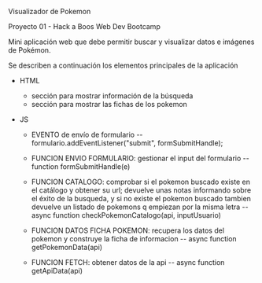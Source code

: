 Visualizador de Pokemon

Proyecto 01 - Hack a Boos Web Dev Bootcamp

Mini aplicación web que debe permitir buscar y visualizar
datos e imágenes de Pokémon.

Se describen a continuación los elementos principales de la aplicación

 + HTML
 	- sección para mostrar información de la búsqueda
 	- sección para mostrar las fichas de los pokemon
 	
 + JS
 	- EVENTO de envío de formulario
		-- formulario.addEventListener("submit", formSubmitHandle);
		
	- FUNCION ENVIO FORMULARIO: gestionar el input del formulario
		-- function formSubmitHandle(e)
		
	- FUNCION CATALOGO: comprobar si el pokemon buscado existe en el catálogo y obtener su url; devuelve unas notas informando sobre el éxito de la busqueda, y si no existe el pokemon buscado tambien devuelve un listado de pokemons q empiezan por la misma letra
		-- async function checkPokemonCatalogo(api, inputUsuario)
		
	- FUNCION DATOS FICHA POKEMON: recupera los datos del pokemon y construye la ficha de informacion
		-- async function getPokemonData(api)
		
	- FUNCION FETCH: obtener datos de la api
		-- async function getApiData(api)
